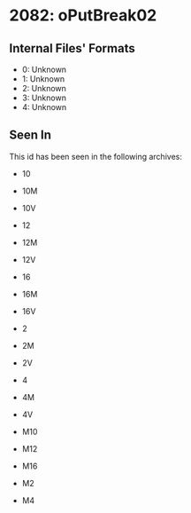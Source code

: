 # 2082: oPutBreak02

## Internal Files' Formats
- 0: Unknown
- 1: Unknown
- 2: Unknown
- 3: Unknown
- 4: Unknown

## Seen In

This id has been seen in the following archives:  

- 10  

- 10M  

- 10V  

- 12  

- 12M  

- 12V  

- 16  

- 16M  

- 16V  

- 2  

- 2M  

- 2V  

- 4  

- 4M  

- 4V  

- M10  

- M12  

- M16  

- M2  

- M4  

